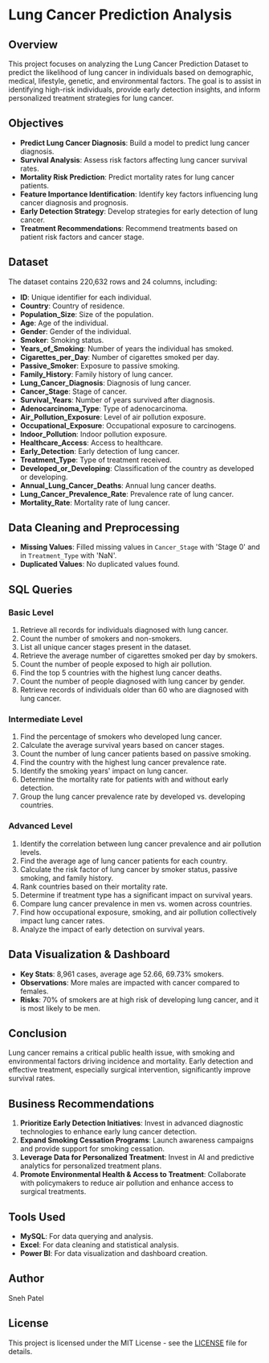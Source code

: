 # Lung Cancer Prediction Analysis

## Overview
This project focuses on analyzing the Lung Cancer Prediction Dataset to predict the likelihood of lung cancer in individuals based on demographic, medical, lifestyle, genetic, and environmental factors. The goal is to assist in identifying high-risk individuals, provide early detection insights, and inform personalized treatment strategies for lung cancer.

## Objectives
- **Predict Lung Cancer Diagnosis**: Build a model to predict lung cancer diagnosis.
- **Survival Analysis**: Assess risk factors affecting lung cancer survival rates.
- **Mortality Risk Prediction**: Predict mortality rates for lung cancer patients.
- **Feature Importance Identification**: Identify key factors influencing lung cancer diagnosis and prognosis.
- **Early Detection Strategy**: Develop strategies for early detection of lung cancer.
- **Treatment Recommendations**: Recommend treatments based on patient risk factors and cancer stage.

## Dataset
The dataset contains 220,632 rows and 24 columns, including:
- **ID**: Unique identifier for each individual.
- **Country**: Country of residence.
- **Population_Size**: Size of the population.
- **Age**: Age of the individual.
- **Gender**: Gender of the individual.
- **Smoker**: Smoking status.
- **Years_of_Smoking**: Number of years the individual has smoked.
- **Cigarettes_per_Day**: Number of cigarettes smoked per day.
- **Passive_Smoker**: Exposure to passive smoking.
- **Family_History**: Family history of lung cancer.
- **Lung_Cancer_Diagnosis**: Diagnosis of lung cancer.
- **Cancer_Stage**: Stage of cancer.
- **Survival_Years**: Number of years survived after diagnosis.
- **Adenocarcinoma_Type**: Type of adenocarcinoma.
- **Air_Pollution_Exposure**: Level of air pollution exposure.
- **Occupational_Exposure**: Occupational exposure to carcinogens.
- **Indoor_Pollution**: Indoor pollution exposure.
- **Healthcare_Access**: Access to healthcare.
- **Early_Detection**: Early detection of lung cancer.
- **Treatment_Type**: Type of treatment received.
- **Developed_or_Developing**: Classification of the country as developed or developing.
- **Annual_Lung_Cancer_Deaths**: Annual lung cancer deaths.
- **Lung_Cancer_Prevalence_Rate**: Prevalence rate of lung cancer.
- **Mortality_Rate**: Mortality rate of lung cancer.

## Data Cleaning and Preprocessing
- **Missing Values**: Filled missing values in `Cancer_Stage` with 'Stage 0' and in `Treatment_Type` with 'NaN'.
- **Duplicated Values**: No duplicated values found.

## SQL Queries
### Basic Level
1. Retrieve all records for individuals diagnosed with lung cancer.
2. Count the number of smokers and non-smokers.
3. List all unique cancer stages present in the dataset.
4. Retrieve the average number of cigarettes smoked per day by smokers.
5. Count the number of people exposed to high air pollution.
6. Find the top 5 countries with the highest lung cancer deaths.
7. Count the number of people diagnosed with lung cancer by gender.
8. Retrieve records of individuals older than 60 who are diagnosed with lung cancer.

### Intermediate Level
1. Find the percentage of smokers who developed lung cancer.
2. Calculate the average survival years based on cancer stages.
3. Count the number of lung cancer patients based on passive smoking.
4. Find the country with the highest lung cancer prevalence rate.
5. Identify the smoking years' impact on lung cancer.
6. Determine the mortality rate for patients with and without early detection.
7. Group the lung cancer prevalence rate by developed vs. developing countries.

### Advanced Level
1. Identify the correlation between lung cancer prevalence and air pollution levels.
2. Find the average age of lung cancer patients for each country.
3. Calculate the risk factor of lung cancer by smoker status, passive smoking, and family history.
4. Rank countries based on their mortality rate.
5. Determine if treatment type has a significant impact on survival years.
6. Compare lung cancer prevalence in men vs. women across countries.
7. Find how occupational exposure, smoking, and air pollution collectively impact lung cancer rates.
8. Analyze the impact of early detection on survival years.

## Data Visualization & Dashboard
- **Key Stats**: 8,961 cases, average age 52.66, 69.73% smokers.
- **Observations**: More males are impacted with cancer compared to females.
- **Risks**: 70% of smokers are at high risk of developing lung cancer, and it is most likely to be men.

## Conclusion
Lung cancer remains a critical public health issue, with smoking and environmental factors driving incidence and mortality. Early detection and effective treatment, especially surgical intervention, significantly improve survival rates.

## Business Recommendations
1. **Prioritize Early Detection Initiatives**: Invest in advanced diagnostic technologies to enhance early lung cancer detection.
2. **Expand Smoking Cessation Programs**: Launch awareness campaigns and provide support for smoking cessation.
3. **Leverage Data for Personalized Treatment**: Invest in AI and predictive analytics for personalized treatment plans.
4. **Promote Environmental Health & Access to Treatment**: Collaborate with policymakers to reduce air pollution and enhance access to surgical treatments.

## Tools Used
- **MySQL**: For data querying and analysis.
- **Excel**: For data cleaning and statistical analysis.
- **Power BI**: For data visualization and dashboard creation.

## Author
Sneh Patel

## License
This project is licensed under the MIT License - see the [LICENSE](LICENSE) file for details.
